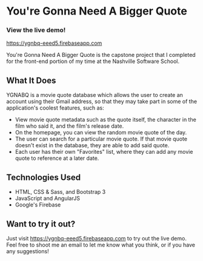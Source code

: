 # You're Gonna Need A Bigger Quote

### View the live demo!
https://ygnbq-eeed5.firebaseapp.com

You're Gonna Need A Bigger Quote is the capstone project that I completed for the front-end portion of my time at the Nashville Software School.

## What It Does
YGNABQ is a movie quote database which allows the user to create an account using their Gmail address, so that they may take part in some of the application's coolest features, such as:
- View movie quote metadata such as the quote itself, the character in the film who said it, and the film's release date.
- On the homepage, you can view the random movie quote of the day.
- The user can search for a particular movie quote. If that movie quote doesn't exist in the database, they are able to add said quote.
- Each user has their own "Favorites" list, where they can add any movie quote to reference at a later date.

## Technologies Used
- HTML, CSS & Sass, and Bootstrap 3
- JavaScript and AngularJS
- Google's Firebase

## Want to try it out?
Just visit https://ygnbq-eeed5.firebaseapp.com to try out the live demo. Feel free to shoot me an email to let me know what you think, or if you have any suggestions!
